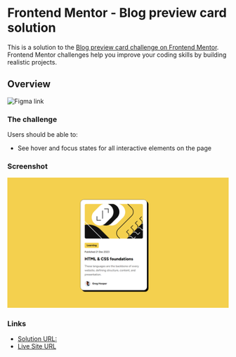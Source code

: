 # Frontend Mentor - Blog preview card solution

This is a solution to the [Blog preview card challenge on Frontend Mentor](https://www.frontendmentor.io/challenges/blog-preview-card-ckPaj01IcS). Frontend Mentor challenges help you improve your coding skills by building realistic projects. 

## Overview

![Figma link](https://www.figma.com/design/fG6EgaStP47p9Ah9OSl1gD/blog-preview-card?node-id=1-665&m=dev)

### The challenge

Users should be able to:

- See hover and focus states for all interactive elements on the page

### Screenshot

![Screenshot](./Screenshot.png)


### Links

- [Solution URL: ](https://github.com/Practic-Code-With-Me/blog-preview-card)
- [Live Site URL](https://practic-code-with-me.github.io/blog-preview-card/)

